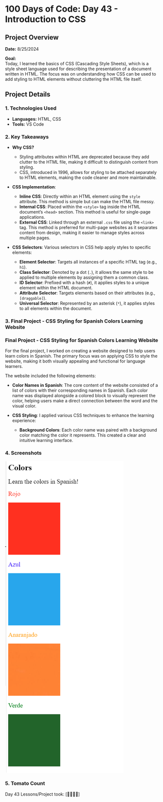 # 100 Days of Code: Day 43 - Introduction to CSS

## Project Overview
**Date:** 8/25/2024

**Goal:**  
Today, I learned the basics of CSS (Cascading Style Sheets), which is a style sheet language used for describing the presentation of a document written in HTML. The focus was on understanding how CSS can be used to add styling to HTML elements without cluttering the HTML file itself.

## Project Details
### 1. Technologies Used
- **Languages:** HTML, CSS
- **Tools:** VS Code

### 2. Key Takeaways

- **Why CSS?**
  - Styling attributes within HTML are deprecated because they add clutter to the HTML file, making it difficult to distinguish content from styling.
  - CSS, introduced in 1996, allows for styling to be attached separately to HTML elements, making the code cleaner and more maintainable.

- **CSS Implementation**:
  - **Inline CSS**: Directly within an HTML element using the `style` attribute. This method is simple but can make the HTML file messy.
  - **Internal CSS**: Placed within the `<style>` tag inside the HTML document’s `<head>` section. This method is useful for single-page applications.
  - **External CSS**: Linked through an external `.css` file using the `<link>` tag. This method is preferred for multi-page websites as it separates content from design, making it easier to manage styles across multiple pages.

- **CSS Selectors**: Various selectors in CSS help apply styles to specific elements:
  - **Element Selector**: Targets all instances of a specific HTML tag (e.g., `h1`).
  - **Class Selector**: Denoted by a dot (`.`), it allows the same style to be applied to multiple elements by assigning them a common class.
  - **ID Selector**: Prefixed with a hash (`#`), it applies styles to a unique element within the HTML document.
  - **Attribute Selector**: Targets elements based on their attributes (e.g., `[draggable]`).
  - **Universal Selector**: Represented by an asterisk (`*`), it applies styles to all elements within the document.

### 3. Final Project - CSS Styling for Spanish Colors Learning Website

### Final Project - CSS Styling for Spanish Colors Learning Website

For the final project, I worked on creating a website designed to help users learn colors in Spanish. The primary focus was on applying CSS to style the website, making it both visually appealing and functional for language learners.

The website included the following elements:

- **Color Names in Spanish**: The core content of the website consisted of a list of colors with their corresponding names in Spanish. Each color name was displayed alongside a colored block to visually represent the color, helping users make a direct connection between the word and the visual color.

- **CSS Styling**: I applied various CSS techniques to enhance the learning experience:
  - **Background Colors**: Each color name was paired with a background color matching the color it represents. This created a clear and intuitive learning interface.



### 4. Screenshots 

![img_2.png](img_2.png)

### 5. Tomato Count

Day 43 Lessons/Project took: [🍅🍅🍅🍅]